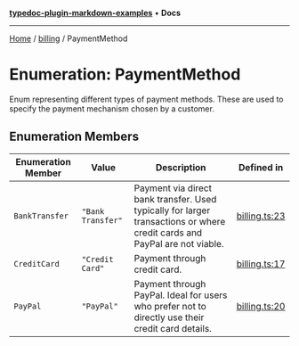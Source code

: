 [**typedoc-plugin-markdown-examples**](../../README.md) • **Docs**

***

[Home](../../README.md) / [billing](../README.md) / PaymentMethod

# Enumeration: PaymentMethod

Enum representing different types of payment methods.
These are used to specify the payment mechanism chosen by a customer.

## Enumeration Members

| Enumeration Member | Value | Description | Defined in |
| ------ | ------ | ------ | ------ |
| `BankTransfer` | `"Bank Transfer"` | Payment via direct bank transfer. Used typically for larger transactions or where credit cards and PayPal are not viable. | [billing.ts:23](https://github.com/typedoc2md/typedoc-plugin-markdown-examples/blob/main/dummy-api/src/billing.ts#L23) |
| `CreditCard` | `"Credit Card"` | Payment through credit card. | [billing.ts:17](https://github.com/typedoc2md/typedoc-plugin-markdown-examples/blob/main/dummy-api/src/billing.ts#L17) |
| `PayPal` | `"PayPal"` | Payment through PayPal. Ideal for users who prefer not to directly use their credit card details. | [billing.ts:20](https://github.com/typedoc2md/typedoc-plugin-markdown-examples/blob/main/dummy-api/src/billing.ts#L20) |
